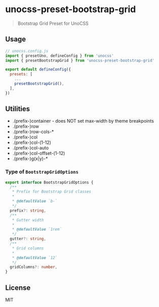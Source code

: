 # unocss-preset-bootstrap-grid

> Bootstrap Grid Preset for UnoCSS
## Usage

```js
// unocss.config.js
import { presetUno, defineConfig } from 'unocss'
import { presetBootstrapGrid } from 'unocss-preset-bootstrap-grid'

export default defineConfig({
  presets: [
    ...
    presetBootstrapGrid(),
  ],
})
```

## Utilities

* .(prefix-)container - does NOT set max-width by theme breakpoints
* .(prefix-)row
* .(prefix-)row-cols-*
* .(prefix-)col
* .(prefix-)col-(1-12)
* .(prefix-)col-auto
* .(prefix-)col-offset-(1-12)
* .(prefix-)g(x|y)-*

### Type of `BootstrapGridOptions`

```ts
export interface BootstrapGridOptions {
  /**
   * Prefix for Bootstrap Grid classes
   *
   * @defaultValue `b-`
   */
  prefix?: string,
  /**
   * Gutter width
   *
   * @defaultValue `1rem`
   */
  gutter?: string,
  /**
   * Grid columns
   *
   * @defaultValue `12`
   */
  gridColumns?: number,
}
```

## License

MIT
